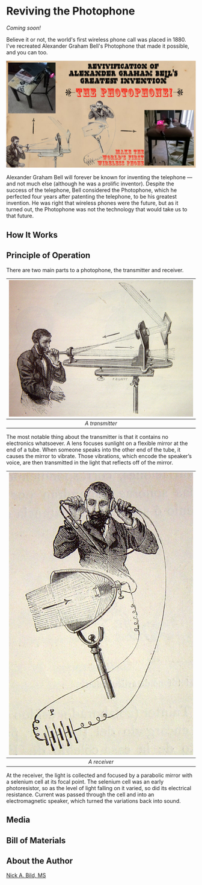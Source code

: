 # Reviving the Photophone

*Coming soon!*

Believe it or not, the world's first wireless phone call was placed in 1880. I've recreated Alexander Graham Bell's Photophone that made it possible, and you can too.

![](https://raw.githubusercontent.com/nickbild/photophone/refs/heads/main/media/logo.jpg)

Alexander Graham Bell will forever be known for inventing the telephone — and not much else (although he was a prolific inventor). Despite the success of the telephone, Bell considered the Photophone, which he perfected four years after patenting the telephone, to be his greatest invention. He was right that wireless phones were the future, but as it turned out, the Photophone was not the technology that would take us to that future.

## How It Works

## Principle of Operation

There are two main parts to a photophone, the transmitter and receiver. 

| ![](https://raw.githubusercontent.com/nickbild/photophone/refs/heads/main/media/Photophone_transmitter_4074931746_9f996df841_b.jpg) | 
|:--:| 
| *A transmitter* |

The most notable thing about the transmitter is that it contains no electronics whatsoever. A lens focuses sunlight on a flexible mirror at the end of a tube. When someone speaks into the other end of the tube, it causes the mirror to vibrate. Those vibrations, which encode the speaker’s voice, are then transmitted in the light that reflects off of the mirror.

| ![](https://raw.githubusercontent.com/nickbild/photophone/refs/heads/main/media/800px-Photophone_receiver_4074172975_288f2808f0_o.jpg) | 
|:--:| 
| *A receiver* |

At the receiver, the light is collected and focused by a parabolic mirror with a selenium cell at its focal point. The selenium cell was an early photoresistor, so as the level of light falling on it varied, so did its electrical resistance. Current was passed through the cell and into an electromagnetic speaker, which turned the variations back into sound.

## Media

## Bill of Materials

## About the Author

[Nick A. Bild, MS](https://nickbild79.firebaseapp.com/#!/)
